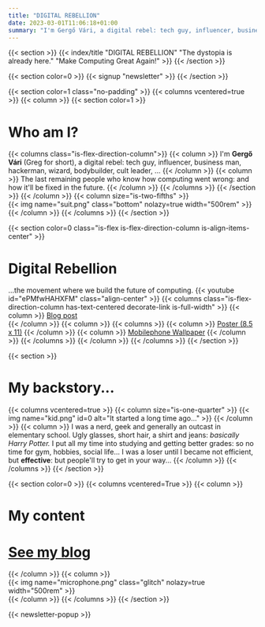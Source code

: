 ```yaml
---
title: "DIGITAL REBELLION"
date: 2023-03-01T11:06:18+01:00
summary: "I'm Gergő Vári, a digital rebel: tech guy, influencer, business man, hackerman, wizard, bodybuilder, cult leader, ..."
---
```

{{< section >}}
	{{< index/title "DIGITAL REBELLION" "The dystopia is already here." "Make Computing Great Again!" >}}
{{< /section >}}

{{< section color=0 >}}
	{{< signup "newsletter" >}}
{{< /section >}}

{{< section color=1 class="no-padding" >}}
	{{< columns vcentered=true >}}
		{{< column >}}
			{{< section color=1 >}}
				<h1 class="title">Who am I?</h1>
				{{< columns class="is-flex-direction-column">}}
					{{< column >}}
						I'm <b>Gergő Vári</b> (Greg for short), a digital rebel: tech guy, influencer, business man, hackerman, wizard, bodybuilder, cult leader, ...
					{{< /column >}}
					{{< column >}}
						The last remaining people who know how computing went wrong: and how it'll be fixed in the future.
					{{< /column >}}
				{{< /columns >}}
			{{< /section >}}
		{{< /column >}}
		{{< column size="is-two-fifths" >}}
			<div class="has-text-centered">
				{{< img name="suit.png" class="bottom" nolazy=true width="500rem" >}}<br/>
			</div>
		{{< /column >}}
	{{< /columns >}}
{{< /section >}}

{{< section color=0 class="is-flex is-flex-direction-column is-align-items-center" >}}
<h1 class="title">Digital Rebellion</h1>
...the movement where we build the future of computing.
{{< youtube id="ePMfwHAHXFM" class="align-center" >}}
{{< columns class="is-flex-direction-column has-text-centered decorate-link is-full-width" >}}
{{< column >}}
<a href="https://blog.varigergo.hu/posts/what-digital-rebel">Blog post</a><br />
{{< /column >}}
{{< column >}}
{{< columns >}}
{{< column >}}
<a href="/digitalrebel/manifesto-poster.png">Poster (8.5 x 11)</a>
{{< /column >}}
{{< column >}}
<a href="/digitalrebel/manifesto-mobile.png">Mobilephone Wallpaper</a>
{{< /column >}}
{{< /columns >}}
{{< /column >}}
{{< /columns >}}
{{< /section >}}

{{< section >}}
<h1 class="title">My backstory...</h1>
{{< columns vcentered=true >}}
{{< column size="is-one-quarter" >}}
{{< img name="kid.png" id=0 alt="It started a long time ago..." >}}
{{< /column >}}
{{< column >}}
I was a nerd, geek and generally an outcast in elementary school. Ugly glasses, short hair, a shirt and jeans: <i>basically Harry Potter.</i> I put all my time into studying and getting better grades: so no time for gym, hobbies, social life... I was a loser until I became not efficient, but <b>effective</b>: but people'll try to get in your way...
{{< /column >}}
{{< /columns >}}
{{< /section >}}

{{< section color=0 >}}
{{< columns vcentered=True >}}
{{< column >}}
<h1 class="title">My content</h1>
<span class="decorate-link"><h1 class="animate-off"><a href="https://blog.varigergo.hu/">See my blog</a></h1></span>
{{< /column >}}
{{< column >}}
<div class="has-text-centered">
{{< img name="microphone.png" class="glitch" nolazy=true width="500rem" >}}<br/>
</div>
{{< /column >}}
{{< /columns >}}
{{< /section >}}

{{< newsletter-popup >}}
